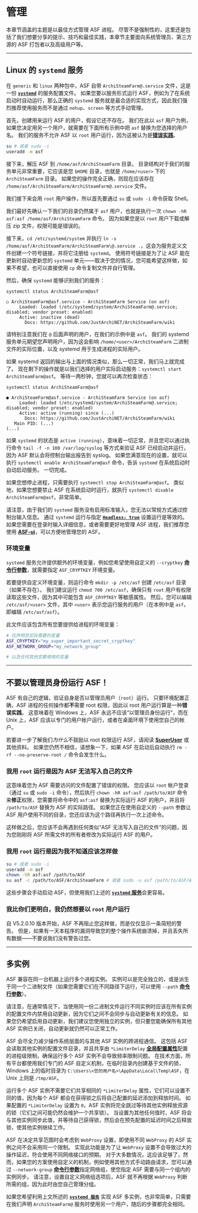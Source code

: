 # 管理

本章节涵盖的主题是以最佳方式管理 ASF 进程。 尽管不是强制性的，这里还是包括了我们想要分享的提示、技巧和最佳实践，本章节主要面向系统管理员、第三方源的 ASF 打包者以及高级用户等。

---

## Linux 的 `systemd` 服务

在 `generic` 和 `linux` 两种包中，ASF 自带 `ArchiSteamFarm@.service` 文件，这是一份 **[`systemd`](https://systemd.io)** 的服务配置文件。 如果您要以服务形式运行 ASF，例如为了在系统启动时自动运行，那么正确的 `systemd` 服务就是最合适的实现方式，因此我们强烈推荐使用服务而不是通过 `nohup`、`screen` 等方式手动管理。

首先，创建用来运行 ASF 的用户，假设它还不存在。 我们在此以 `asf` 用户为例，如果您决定用另一个用户，就需要在下面所有示例中把 `asf` 替换为您选择的用户名。 我们的服务不允许 ASF 以 `root` 用户运行，因为这被认为是&#8203;**[错误实践](#不要以管理员身份运行-ASF)**。

```sh
su # 或者 sudo -i
useradd -m asf
```

接下来，解压 ASF 到 `/home/asf/ArchiSteamFarm` 目录。 目录结构对于我们的服务单元非常重要，它应该是您 `$HOME` 目录，也就是 `/home/<user>` 下的 `ArchiSteamFarm` 目录。 如果您的操作完全正确，则现在应该存在 `/home/asf/ArchiSteamFarm/ArchiSteamFarm@.service` 文件。

我们接下来会用 `root` 用户操作，所以首先要通过 `su` 或 `sudo -i` 命令获取 Shell。

我们最好先确认一下我们的目录仍然属于 `asf` 用户，也就是执行一次 `chown -hR asf:asf /home/asf/ArchiSteamFarm` 命令。 因为如果您是以 `root` 用户下载或解压 zip 文件，权限可能是错误的。

接下来，`cd /etc/systemd/system` 并执行 `ln -s /home/asf/ArchiSteamFarm/ArchiSteamFarm\@.service .`，这会为服务定义文件创建一个符号链接，并将它注册给 `systemd`。 使用符号链接是为了让 ASF 能在更新时自动更新您的 `systemd` 单元——取决于您的情况，您可能希望这样做，如果不希望，也可以直接使用 `cp` 命令复制文件并自行管理。

然后，确保 `systemd` 能够识别我们的服务：

```
systemctl status ArchiSteamFarm@asf

○ ArchiSteamFarm@asf.service - ArchiSteamFarm Service (on asf)
     Loaded: loaded (/etc/systemd/system/ArchiSteamFarm@.service; disabled; vendor preset: enabled)
     Active: inactive (dead)
       Docs: https://github.com/JustArchiNET/ArchiSteamFarm/wiki
```

请特别注意我们在 `@` 后面声明的用户，在我们的示例中是 `asf`。 我们的 systemd 服务单元期望您声明用户，因为这会影响 `/home/<user>/ArchiSteamFarm` 二进制文件的实际位置，以及 systemd 用于生成进程的实际用户。

如果 systemd 返回的输出与上面的情况类似，那么一切正常，我们马上就完成了。 现在剩下的操作就是以我们选择的用户实际启动服务：`systemctl start ArchiSteamFarm@asf`。 等待一两秒钟，您就可以再次检查状态：

```
systemctl status ArchiSteamFarm@asf

● ArchiSteamFarm@asf.service - ArchiSteamFarm Service (on asf)
     Loaded: loaded (/etc/systemd/system/ArchiSteamFarm@.service; disabled; vendor preset: enabled)
     Active: active (running) since (...)
       Docs: https://github.com/JustArchiNET/ArchiSteamFarm/wiki
   Main PID: (...)
(...)
```

如果 `systemd` 的状态是 `active (running)`，意味着一切正常，并且您可以通过执行命令 `tail -f -n 100 /var/log/syslog` 等方式来验证 ASF 已经启动并运行，因为 ASF 默认会将控制台输出报告到 syslog。 如果您满意现在的设置，就可以执行 `systemctl enable ArchiSteamFarm@asf` 命令，告诉 `systemd` 在系统启动时自动启动服务。 一切完成。

如果您想停止进程，只需要执行 `systemctl stop ArchiSteamFarm@asf`。 类似地，如果您想要禁止 ASF 在系统启动时运行，就执行 `systemctl disable ArchiSteamFarm@asf`，非常简单。

请注意，由于我们的 `systemd` 服务没有启用标准输入，您无法以常规方式通过控制台输入信息。 通过 `systemd` 运行与指定 **[`Headless: true`](https://github.com/JustArchiNET/ArchiSteamFarm/wiki/Configuration-zh-CN#headless)** 设置运行是等效的。 如果您需要在登录时输入详细信息，或者需要更好地管理 ASF 进程，我们推荐您使用 **[ASF-ui](https://github.com/JustArchiNET/ArchiSteamFarm/wiki/IPC-zh-CN#asf-ui)**，可以方便地管理您的 ASF。

### 环境变量

`systemd` 服务允许提供额外的环境变量，例如您希望使用自定义的 `--cryptkey` **[命令行参数](https://github.com/JustArchiNET/ArchiSteamFarm/wiki/Command-line-arguments-zh-CN#参数)**，就需要指定 `ASF_CRYPTKEY` 环境变量。

若要提供自定义环境变量，则运行命令 `mkdir -p /etc/asf` 创建 `/etc/asf` 目录（如果不存在）。 我们建议运行 `chmod 700 /etc/asf`，确保只有 `root` 用户有权限读取这些文件，因为其中可能包含 `ASF_CRYPTKEY` 等敏感属性。 然后，您可以编辑 `/etc/asf/<user>` 文件，其中 `<user>` 表示您运行服务的用户（在本例中是 `asf`，即编辑 `/etc/asf/asf`）。

此文件应该包含所有您要提供给进程的环境变量：

```sh
# 仅声明您实际需要的变量
ASF_CRYPTKEY="my_super_important_secret_cryptkey"
ASF_NETWORK_GROUP="my_network_group"

# 以及任何其他您要使用的变量
```

---

## 不要以管理员身份运行 ASF！

ASF 有自己的逻辑，验证自身是否以管理员用户（`root`）运行。 只要环境配置正确，ASF 进程的任何操作都**不**需要 root 权限，因此以 root 用户运行算是一种**错误实践**。 这意味着在 Windows 上，ASF 永远不应该“以管理员身份运行”，而在 Unix 上，ASF 应该以专门的用户帐户运行，或者在桌面环境下使用您自己的帐户。

若要进一步了解我们*为什么*不鼓励以 root 权限运行 ASF，请阅读 **[SuperUser](https://superuser.com/questions/218379/why-is-it-bad-to-run-as-root)** 或其他资料。 如果您仍然不相信，请想象一下，如果 ASF 在启动后自动执行 `rm -rf --no-preserve-root /` 命令会发生什么。

### 我用 `root` 运行是因为 ASF 无法写入自己的文件

这意味着您为 ASF 需要访问的文件配置了错误的权限。 您应该以 `root` 帐户登录（通过 `su` 或 `sudo -i` 命令），然后执行 `chown -hR asf:asf /path/to/ASF` 命令来**修正**权限，您需要将命令中的 `asf:asf` 替换为实际运行 ASF 的用户，并且将 `/path/to/ASF` 替换为 ASF 的实际路径。 如果您正在使用自定义的 `--path` 参数让 ASF 用户使用不同的目录，您还应该为这个路径再执行一次上述命令。

这样做之后，您应该不会再遇到任何类似“ASF 无法写入自己的文件”的问题，因为您刚刚将 ASF 所需文件的所有者修改为实际运行 ASF 的用户。

### 我用 `root` 运行是因为我不知道应该怎样做

```sh
su # 或者 sudo -i
useradd -m asf
chown -hR asf:asf /path/to/ASF
su asf -c /path/to/ASF/ArchiSteamFarm # 或者 sudo -u asf /path/to/ASF/ArchiSteamFarm
```

这些步骤会手动启动 ASF，但使用我们上述的 **[`systemd` 服务](#linux-的-systemd-服务)**&#8203;会更容易。

### 我比你们更明白，我仍然想要以 `root` 用户运行

自 V5.2.0.10 版本开始，ASF 不再阻止您这样做，而是仅仅显示一条简短的警告。 但是，如果有一天本程序的漏洞导致您的整个操作系统崩溃掉，并且丢失所有数据——不要说我们没有警告过您。

---

## 多实例

ASF 兼容在同一台机器上运行多个进程实例。 实例可以是完全独立的，或是派生于同一个二进制文件（如果您需要它们在不同路径下运行，可以使用 `--path` **[命令行参数](https://github.com/JustArchiNET/ArchiSteamFarm/wiki/Command-line-arguments)**）。

请注意，在通常情况下，当使用同一份二进制文件运行不同实例时应该在所有实例的配置文件内禁用自动更新，因为它们之间不会同步与自动更新有关的信息。 如果您仍希望启用自动更新，我们建议您使用独立的实例，但只要您能确保所有其他 ASF 实例已关闭，自动更新就仍然可以正常工作。

ASF 会尽全力减少操作系统层面的与其他 ASF 实例的跨进程通信。 这包括 ASF 会读取其他实例的配置文件目录，并且共享由 `*LimiterDelay` **[全局配置属性](https://github.com/JustArchiNET/ArchiSteamFarm/wiki/Configuration#global-config)**&#8203;配置的进程级限制，确保运行多个 ASF 实例不会导致频率限制问题。 在技术方面，所有平台都使用我们专门的 ASF 自定义机制，在临时目录内创建基于文件的锁，Windows 上的临时目录为 `C:\Users\<您的用户名>\AppData\Local\Temp\ASF`，在 Unix 上则是 `/tmp/ASF`。

运行多个 ASF 实例不需要它们共享相同的 `*LimiterDelay` 属性，它们可以设置不同的值，因为每个 ASF 都会在获得锁之后将自己配置的延迟添加到释放时间。 如果配置的 `*LimiterDelay` 设置为 `0`，ASF 实例将完全跳过等待其他实例释放资源的锁（它们之间可能仍然会维护一个共享锁）。 当设置为其他任何值时，ASF 将会与其他实例同步此值，并等待自己获得锁，然后会在预先配置的延迟时间之后释放锁，使其他实例继续工作。

ASF 在决定共享范围时会考虑到 `WebProxy` 设置，即使用不同 `WebProxy` 的 ASF 实例之间不会采用同一个限制。 实现此功能是为了让 `WebProxy` 设置不会导致过大的操作延迟，符合使用不同网络接口的预期。 对于大多数情况，这应该足够了，然而，如果您的方案使用自定义的机制，例如使用其他方式手动路由请求，您可以通过 `--network-group` **[命令行参数](https://github.com/JustArchiNET/ArchiSteamFarm/wiki/Command-line-arguments-zh-CN)**&#8203;指定网络组，使您指定 ASF 需要与同一个组内的实例同步。 请注意，设置自定义网络组选项后，ASF 就不再根据 `WebProxy` 判断所需的组，因为此时由您自己管理分组。

如果您希望利用上文所述的 [**`systemd 服务`**](#linux-的-systemd-服务) 实现 ASF 多实例，也非常简单，只需要在我们声明 `ArchiSteamFarm@` 服务时使用另一个用户，随后的步骤都完全相同。